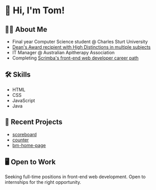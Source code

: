 # 👋 Hi, I'm Tom!

## 👨‍🎓 About Me
- Final year Computer Science student @ Charles Sturt University<br>
- [Dean's Award recipient with High Distinctions in multiple subjects](https://www.linkedin.com/in/tommicallef/)<br>
- IT Manager @ Australian Apitherapy Association
- Completing [Scrimba's front-end web developer career path](https://v2.scrimba.com/home)<br>

## 🛠️ Skills
- HTML
- CSS
- JavaScript
- Java

## 📂 Recent Projects
- [scoreboard](https://github.com/tommicallef/scoreboard)
- [counter](https://github.com/tommicallef/counter)
- [bm-home-page](https://github.com/tommicallef/bm-home-page)

## 🖥️ Open to Work
Seeking full-time positions in front-end web development. Open to internships for the right opportunity.
